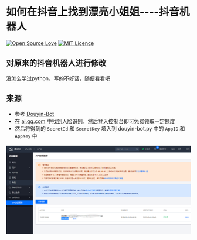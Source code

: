 # 如何在抖音上找到漂亮小姐姐----抖音机器人

[![Open Source Love](https://badges.frapsoft.com/os/v1/open-source.svg?v=103)](https://github.com/ellerbrock/open-source-badge/) [![MIT Licence](https://badges.frapsoft.com/os/mit/mit.svg?v=103)](https://opensource.org/licenses/mit-license.php)      


##  对原来的抖音机器人进行修改
没怎么学过python，写的不好话，随便看看吧


## 来源
- 参考 [Douyin-Bot](https://github.com/wangshub/Douyin-Bot)
- 在 [ai.qq.com](https://ai.qq.com) 中找到人脸识别，然后登入控制台即可免费领取一定额度
- 然后将得到的 `SecretId` 和 `SecretKey` 填入到 douyin-bot.py 中的 `AppID` 和 `AppKey` 中

![](./screenshot/3.png)


